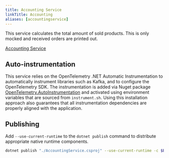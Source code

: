 ```yaml
---
title: Accounting Service
linkTitle: Accounting
aliases: [accountingservice]
---
```


This service calculates the total amount of sold products. This is only mocked
and received orders are printed out.

[Accounting Service](https://github.com/open-telemetry/opentelemetry-demo/blob/main/src/accountingservice/)

## Auto-instrumentation

This service relies on the OpenTelemetry .NET Automatic Instrumentation to
automatically instrument libraries such as Kafka, and to configure the
OpenTelemetry SDK. The instrumentation is added via Nuget package
[OpenTelemetry.AutoInstrumentation](https://www.nuget.org/packages/OpenTelemetry.AutoInstrumentation)
and activated using environment variables that are sourced from `instrument.sh`.
Using this installation approach also guarantees that all instrumentation
dependencies are properly aligned with the application.

## Publishing

Add `--use-current-runtime` to the `dotnet publish` command to distribute
appropriate native runtime components.

```sh
dotnet publish "./AccountingService.csproj" --use-current-runtime -c $BUILD_CONFIGURATION -o /app/publish /p:UseAppHost=false
```
